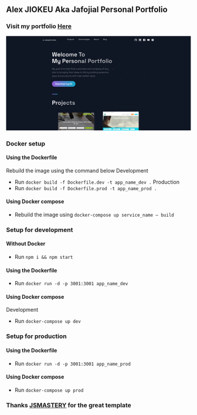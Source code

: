 ## Alex JIOKEU Aka Jafojial Personal Portfolio

### Visit my portfolio [Here](https://jafojial.intelso.cm)

![Portfolio Website](/public/images/jafojial_portfolio.png)

### Docker setup
#### Using the Dockerfile
Rebuild the image using the command below
Development
- Run ```docker build -f Dockerfile.dev -t app_name_dev .```
Production
- Run ```docker build -f Dockerfile.prod -t app_name_prod .```
#### Using Docker compose
- Rebuild the image using ```docker-compose up service_name — build```

### Setup for development
#### Without Docker
- Run ```npm i && npm start```
#### Using the Dockerfile
- Run ```docker run -d -p 3001:3001 app_name_dev```

#### Using Docker compose
Development
- Run ```docker-compose up dev```

### Setup for production
#### Using the Dockerfile
- Run ```docker run -d -p 3001:3001 app_name_prod```

#### Using Docker compose
- Run ```docker-compose up prod```

### Thanks [JSMASTERY](https://github.com/adrianhajdin/portfolio_website) for the great template
